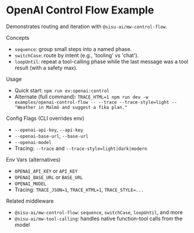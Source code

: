 # OpenAI Control Flow Example

Demonstrates routing and iteration with `@sisu-ai/mw-control-flow`.

Concepts
- `sequence`: group small steps into a named phase.
- `switchCase`: route by intent (e.g., 'tooling' vs 'chat').
- `loopUntil`: repeat a tool-calling phase while the last message was a tool result (with a safety max).

Usage
- Quick start: `npm run ex:openai:control`
- Alternate (full command): `TRACE_HTML=1 npm run dev -w examples/openai-control-flow -- --trace --trace-style=light -- "Weather in Malmö and suggest a fika plan."`

Config Flags (CLI overrides env)
- `--openai-api-key`, `--api-key`
- `--openai-base-url`, `--base-url`
- `--openai-model`
- Tracing: `--trace` and `--trace-style=light|dark|modern`

Env Vars (alternatives)
- `OPENAI_API_KEY` or `API_KEY`
- `OPENAI_BASE_URL` or `BASE_URL`
- `OPENAI_MODEL`
- Tracing: `TRACE_JSON=1`, `TRACE_HTML=1`, `TRACE_STYLE=...`

Related middleware
- `@sisu-ai/mw-control-flow`: `sequence`, `switchCase`, `loopUntil`, and more
- `@sisu-ai/mw-tool-calling`: handles native function-tool calls from the model
